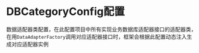 # DBCategoryConfig配置

数据适配器类配置，在此配置项目中所有实现业务数据库适配器接口的适配器类，在用```DataAdapterFactory```调用对应适配器接口时，框架会根据此配置动态注入生成对应适配器实例

